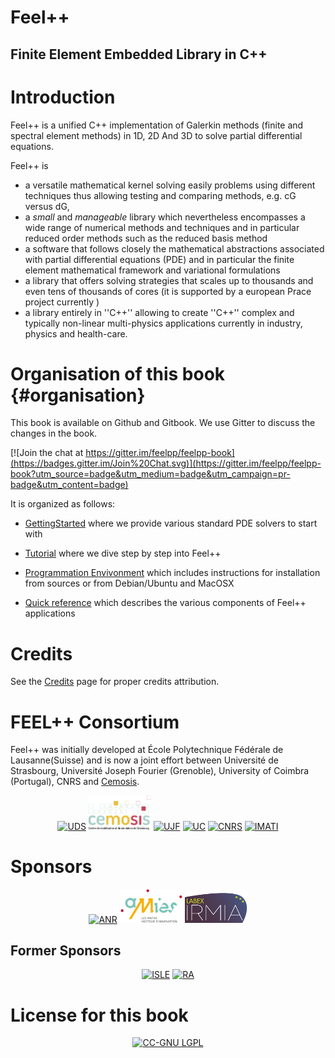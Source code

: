 Feel++
======

Finite Element Embedded Library in C++
--------------------------------------

# Introduction

Feel++ is a unified C++ implementation of Galerkin methods (finite and
spectral element methods) in 1D, 2D And 3D to solve partial
differential equations.

Feel++ is
 - a versatile mathematical kernel solving easily problems using different techniques thus allowing testing and comparing methods, e.g. cG versus dG,
 - a *small* and *manageable* library which nevertheless encompasses a wide range of numerical methods and techniques and in particular reduced order methods such as the reduced basis method
 - a software that follows closely the mathematical abstractions associated with partial differential equations (PDE) and in particular the finite element mathematical framework and variational formulations
 - a library that offers solving strategies that scales up to thousands and even tens of thousands of cores (it is supported by a european Prace project currently )
 - a library entirely in ''C++'' allowing to create ''C++'' complex and typically non-linear multi-physics applications currently in industry, physics and health-care.

# Organisation of this book {#organisation}

This book is available on Github and Gitbook. We use Gitter to discuss the changes in the book.

[![Join the chat at https://gitter.im/feelpp/feelpp-book](https://badges.gitter.im/Join%20Chat.svg)](https://gitter.im/feelpp/feelpp-book?utm_source=badge&utm_medium=badge&utm_campaign=pr-badge&utm_content=badge)

It is organized as follows:

  - [GettingStarted](GettingStarted/GettingStarted.md) where we provide various standard PDE solvers to start
  with

  - [Tutorial](Tutorial.md) where we dive step by step into Feel++

  - [Programmation Envivonment](GettingStarted/GettingStart.md) which includes instructions for installation from sources or
  from Debian/Ubuntu and MacOSX

  - [Quick reference](QuickReference/README.md) which describes the various components of Feel++ applications



#  Credits

See the [Credits](credits.md) page for proper credits attribution.


# FEEL++ Consortium

Feel++ was initially developed at École Polytechnique Fédérale de
Lausanne(Suisse) and is now a joint effort between Université de
Strasbourg, Université Joseph Fourier (Grenoble), University of
Coimbra (Portugal), CNRS and [Cemosis](http://www.cemosis.fr).



<center>
<tr>
  <td><a href="http://www.unistra.fr/"><img alt="UDS" src="pngs/logos/logo_uds.png" width="100"/></a></td>
  <td><a href="http://www.cemosis.fr/"><img alt="CeMoSiS" src="pngs/logos/logo_cemosis.png" width="100"/></a></td>
  <td><a href="http://www.ujf-grenoble.fr/"><img alt="UJF" src="pngs/logos/logo_ujf.jpg" width="100"/></a></td>
  <td><a href="http://www.uc.pt/"><img alt="UC" src="pngs/logos/logo_uc.png" width="100"/></a></td>
  <td><a href="http://www.cnrs.fr/"><img alt="CNRS" src="pngs/logos/logo_cnrs.png" width="100"/></a></td>
  <td><a href="http://www.imati.cnr.it/"><img alt="IMATI" src="pngs/logos/logo_imati.jpg" width="100"/></a></td>
</tr>
</center>



# Sponsors


<center>
<tr>
  <td><a href="http://www.agence-nationale-recherche.fr/"><img alt="ANR" src="pngs/logos/logo_anr.png" width="100"/></a></td>
  <td><a href="http://agence-maths-entreprises.fr/"><img alt="AMIES" src="pngs/logos/logo_amies.png" width="100"/></a></td>
  <td><a href="http://labex-irmia.u-strasbg.fr/"><img alt="Labex IRMIA" src="pngs/logos/logoIRMIA.png" width="100"/></a></td>
</tr>
</center>


## Former Sponsors


<center>
<tr>
  <td><a href="http://cluster-isle.grenoble-inp.fr/ "><img alt="ISLE" src="pngs/logos/logo_isle.jpeg" width="100"/></a></td>
  <td><a href="http://www.rhonealpes.fr/ "><img alt="RA" src="pngs/logos/logo_ra.png" width="100"/></a></td>
</tr>
</center>



# License for this book

<center>
<a href="http://creativecommons.org/licenses/LGPL/2.1/"><img alt="CC-GNU LGPL" border="0" src="http://creativecommons.org/images/public/cc-LGPL-a.png" /></a>
</center>
